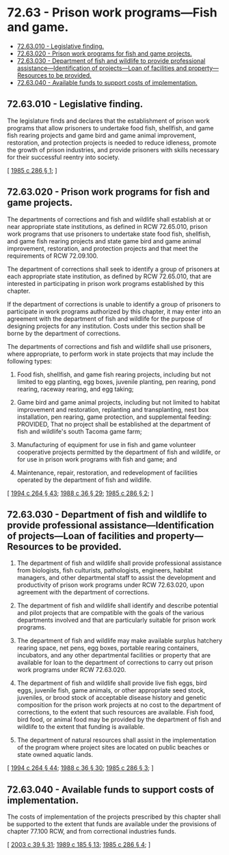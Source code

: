 # 72.63 - Prison work programs—Fish and game.
* [72.63.010 - Legislative finding.](#7263010---legislative-finding)
* [72.63.020 - Prison work programs for fish and game projects.](#7263020---prison-work-programs-for-fish-and-game-projects)
* [72.63.030 - Department of fish and wildlife to provide professional assistance—Identification of projects—Loan of facilities and property—Resources to be provided.](#7263030---department-of-fish-and-wildlife-to-provide-professional-assistanceidentification-of-projectsloan-of-facilities-and-propertyresources-to-be-provided)
* [72.63.040 - Available funds to support costs of implementation.](#7263040---available-funds-to-support-costs-of-implementation)
## 72.63.010 - Legislative finding.
The legislature finds and declares that the establishment of prison work programs that allow prisoners to undertake food fish, shellfish, and game fish rearing projects and game bird and game animal improvement, restoration, and protection projects is needed to reduce idleness, promote the growth of prison industries, and provide prisoners with skills necessary for their successful reentry into society.

\[ [1985 c 286 § 1](https://leg.wa.gov/CodeReviser/documents/sessionlaw/1985c286.pdf?cite=1985%20c%20286%20§%201); \]

## 72.63.020 - Prison work programs for fish and game projects.
The departments of corrections and fish and wildlife shall establish at or near appropriate state institutions, as defined in RCW 72.65.010, prison work programs that use prisoners to undertake state food fish, shellfish, and game fish rearing projects and state game bird and game animal improvement, restoration, and protection projects and that meet the requirements of RCW 72.09.100.

The department of corrections shall seek to identify a group of prisoners at each appropriate state institution, as defined by RCW 72.65.010, that are interested in participating in prison work programs established by this chapter.

If the department of corrections is unable to identify a group of prisoners to participate in work programs authorized by this chapter, it may enter into an agreement with the department of fish and wildlife for the purpose of designing projects for any institution. Costs under this section shall be borne by the department of corrections.

The departments of corrections and fish and wildlife shall use prisoners, where appropriate, to perform work in state projects that may include the following types:

1. Food fish, shellfish, and game fish rearing projects, including but not limited to egg planting, egg boxes, juvenile planting, pen rearing, pond rearing, raceway rearing, and egg taking;

2. Game bird and game animal projects, including but not limited to habitat improvement and restoration, replanting and transplanting, nest box installation, pen rearing, game protection, and supplemental feeding: PROVIDED, That no project shall be established at the department of fish and wildlife's south Tacoma game farm;

3. Manufacturing of equipment for use in fish and game volunteer cooperative projects permitted by the department of fish and wildlife, or for use in prison work programs with fish and game; and

4. Maintenance, repair, restoration, and redevelopment of facilities operated by the department of fish and wildlife.

\[ [1994 c 264 § 43](https://lawfilesext.leg.wa.gov/biennium/1993-94/Pdf/Bills/Session%20Laws/House/2590.SL.pdf?cite=1994%20c%20264%20§%2043); [1988 c 36 § 29](https://leg.wa.gov/CodeReviser/documents/sessionlaw/1988c36.pdf?cite=1988%20c%2036%20§%2029); [1985 c 286 § 2](https://leg.wa.gov/CodeReviser/documents/sessionlaw/1985c286.pdf?cite=1985%20c%20286%20§%202); \]

## 72.63.030 - Department of fish and wildlife to provide professional assistance—Identification of projects—Loan of facilities and property—Resources to be provided.
1. The department of fish and wildlife shall provide professional assistance from biologists, fish culturists, pathologists, engineers, habitat managers, and other departmental staff to assist the development and productivity of prison work programs under RCW 72.63.020, upon agreement with the department of corrections.

2. The department of fish and wildlife shall identify and describe potential and pilot projects that are compatible with the goals of the various departments involved and that are particularly suitable for prison work programs.

3. The department of fish and wildlife may make available surplus hatchery rearing space, net pens, egg boxes, portable rearing containers, incubators, and any other departmental facilities or property that are available for loan to the department of corrections to carry out prison work programs under RCW 72.63.020.

4. The department of fish and wildlife shall provide live fish eggs, bird eggs, juvenile fish, game animals, or other appropriate seed stock, juveniles, or brood stock of acceptable disease history and genetic composition for the prison work projects at no cost to the department of corrections, to the extent that such resources are available. Fish food, bird food, or animal food may be provided by the department of fish and wildlife to the extent that funding is available.

5. The department of natural resources shall assist in the implementation of the program where project sites are located on public beaches or state owned aquatic lands.

\[ [1994 c 264 § 44](https://lawfilesext.leg.wa.gov/biennium/1993-94/Pdf/Bills/Session%20Laws/House/2590.SL.pdf?cite=1994%20c%20264%20§%2044); [1988 c 36 § 30](https://leg.wa.gov/CodeReviser/documents/sessionlaw/1988c36.pdf?cite=1988%20c%2036%20§%2030); [1985 c 286 § 3](https://leg.wa.gov/CodeReviser/documents/sessionlaw/1985c286.pdf?cite=1985%20c%20286%20§%203); \]

## 72.63.040 - Available funds to support costs of implementation.
The costs of implementation of the projects prescribed by this chapter shall be supported to the extent that funds are available under the provisions of chapter 77.100 RCW, and from correctional industries funds.

\[ [2003 c 39 § 31](https://lawfilesext.leg.wa.gov/biennium/2003-04/Pdf/Bills/Session%20Laws/Senate/5172.SL.pdf?cite=2003%20c%2039%20§%2031); [1989 c 185 § 13](https://leg.wa.gov/CodeReviser/documents/sessionlaw/1989c185.pdf?cite=1989%20c%20185%20§%2013); [1985 c 286 § 4](https://leg.wa.gov/CodeReviser/documents/sessionlaw/1985c286.pdf?cite=1985%20c%20286%20§%204); \]

